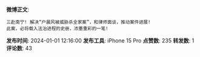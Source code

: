 **微博正文**: 
```
三赴南宁! 解决“户晨风被威胁杀全家案”，和律师面谈，推动案件进展!
此案，必将载入法治进程的史册，浓墨重彩的一笔!
```
**发布时间**: 2024-01-01 12:16:00
**发布工具**: iPhone 15 Pro
**点赞数**: 235
**转发数**: 1
**评论数**: 43
